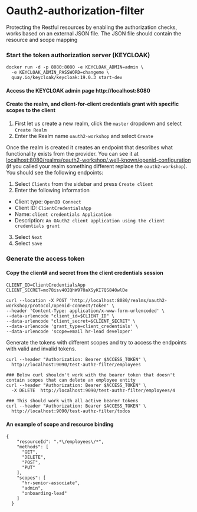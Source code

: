 # Oauth2-authorization-filter
<p> Protecting the Restful resources by enabling the authorization checks, works based on an external JSON file.
The JSON file should contain the resource and scope mapping</p>


### Start the token authorization server (KEYCLOAK) 
```shell
docker run -d -p 8080:8080 -e KEYCLOAK_ADMIN=admin \
  -e KEYCLOAK_ADMIN_PASSWORD=changeme \
  quay.io/keycloak/keycloak:19.0.3 start-dev
```

#### Access the KEYCLOAK admin page http://localhost:8080

#### Create the realm, and client-for-client credentials grant with specific scopes to the client
1. First let us create a new realm, click the `master` dropdown and select `Create Realm`
2. Enter the Realm name `oauth2-workshop` and select `Create`

Once the realm is created it creates an endpoint that describes what functionality exists from the provider.
You can see it at <localhost:8080/realms/oauth2-workshop/.well-known/openid-configuration> (if you called your realm something different replace the `oauth2-workshop`).
You should see the following endpoints:

1. Select `Clients` from the sidebar and press `Create client`
2. Enter the following information
* Client type: `OpenID Connect`
* Client ID: `ClientCredentialsApp`
* Name: `client credentials Application`
* Description: `An OAuth2 client application using the client credentials grant`
3. Select `Next`
4. Select `Save`

### Generate the access token
#### Copy the client# and secret from the client credentials session
```shell
CLIENT_ID=ClientCredentialsApp
CLIENT_SECRET=mo78isv40IQhW970aXSyKI7QS840wlDe
```

```shell
curl --location -X POST 'http://localhost:8080/realms/oauth2-workshop/protocol/openid-connect/token' \
--header 'Content-Type: application/x-www-form-urlencoded' \
--data-urlencode "client_id=$CLIENT_ID" \
--data-urlencode "client_secret=$CLIENT_SECRET" \
--data-urlencode 'grant_type=client_credentials' \
--data-urlencode 'scope=email hr-lead developer'
```

Generate the tokens with different scopes and try to access the endpoints with valid and invalid tokens.

```shell
curl --header "Authorization: Bearer $ACCESS_TOKEN" \
  http://localhost:9090/test-authz-filter/employees
```

```shell
### Below curl shouldn't work with the bearer token that doesn't contain scopes that can delete an employee entity
curl --header "Authorization: Bearer $ACCESS_TOKEN" \
  -X DELETE  http://localhost:9090/test-authz-filter/employees/4
```

```shell
### This should work with all active bearer tokens
curl --header "Authorization: Bearer $ACCESS_TOKEN" \
  http://localhost:9090/test-authz-filter/todos
```

#### An example of scope and resource binding
```shell
{
    "resourceId": ".*\/employees\/*",
    "methods": [
      "GET",
      "DELETE",
      "POST",
      "PUT"
    ],
    "scopes": [
      "hr-senior-associate",
      "admin",
      "onboarding-lead"
    ]
  }
```
